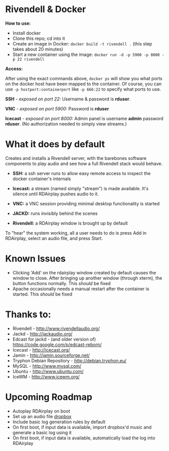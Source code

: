 Rivendell & Docker
==================

**How to use:**

* Install docker
* Clone this repo; cd into it
* Create an image in Docker: `docker build -t rivendell .` (this step takes about 20 minutes)
* Start a new container using the image: `docker run -d -p 5900 -p 8000 -p 22 rivendell`

**Access:**

After using the exact commands above, `docker ps` will show you what ports on the docker host have been mapped to the container. Of course, you can use `-p hostport:containerport` like `-p 666:22` to specify what ports to use.

**SSH** *- exposed on port 22:* Username & password is **rduser**.

**VNC** *- exposed on port 5900:* Password is **rduser**

**Icecast** *- exposed on port 8000:* Admin panel is username **admin** password **rduser**. (No authorization needed to simply view streams.)

What it does by default
=======================

Creates and installs a Rivendell server, with the barebones software components to play audio and see how a full Rivendell stack would behave.

* **SSH:** a ssh server runs to allow easy remote access to inspect the docker container's internals

* **Icecast:** a stream (named simply "stream") is made available. It's silence until RDAirplay pushes audio to it.

* **VNC:** a VNC session providing minimal desktop functionality is started

* **JACKD:** runs invisibly behind the scenes

* **Rivendell:** a RDAirplay window is brought up by default

To "hear" the system working, all a user needs to do is press Add in RDAirplay, select an audio file, and press Start.

Known Issues
============

* Clicking 'Add' on the rdairplay window created by default causes the window to close. After bringing up another window (through xterm), the button functions normally. This *should* be fixed
* Apache occasionally needs a manual restart after the container is started. This *should* be fixed

Thanks to:
==========

* Rivendell - http://www.rivendellaudio.org/
* Jackd - http://jackaudio.org/
* Edcast for jackd - (and older version of) https://code.google.com/p/edcast-reborn/
* Icecast - http://icecast.org/
* Jamin - http://jamin.sourceforge.net/
* Tryphon Debian Repository - http://debian.tryphon.eu/
* MySQL - http://www.mysql.com/
* Ubuntu - http://www.ubuntu.com/
* IceWM - http://www.icewm.org/

Upcoming Roadmap
================

* Autoplay RDAirplay on boot
* Set up an audio file [dropbox](http://rivendell.tryphon.org/wiki/Dropboxes)
* Include basic log generation rules by default
* On first boot, if input data is available, import dropbox'd music and generate a basic log using it
* On first boot, if input data is available, automatically load the log into RDAirplay 
